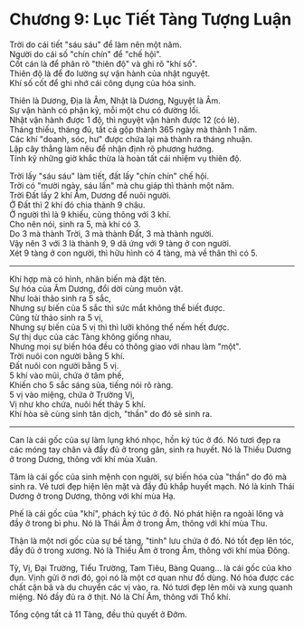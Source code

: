 # Chương 9: Lục Tiết Tàng Tượng Luận

Trời do cái tiết "sáu sáu" để làm nên một năm.  
Người do cái số "chín chín" để "chế hội".  
Cốt cán là để phân rõ "thiên độ" và ghi rõ "khí số".  
Thiên độ là để đo lường sự vận hành của nhật nguyệt.  
Khí số cốt để ghi nhớ cái công dụng của hóa sinh.

Thiên là Dương, Địa là Âm, Nhật là Dương, Nguyệt là Âm.  
Sự vận hành có phận kỷ, mỗi một chu có đường lối.  
Nhật vận hành được 1 độ, thì nguyệt vận hành được 12 (có lẻ).  
Tháng thiếu, tháng đủ, tất cả gộp thành 365 ngày mà thành 1 năm.  
Các khí "doanh, sóc, hư" được chứa lại mà thành ra tháng nhuận.  
Lập cây thẳng làm nêu để nhận định rõ phương hướng.  
Tính kỹ những giờ khắc thừa là hoàn tất cái nhiệm vụ thiên độ.

Trời lấy "sáu sáu" làm tiết, đất lấy "chín chín" chế hội.  
Trời có "mười ngày, sáu lần" mà chu giáp thì thành một năm.  
Trời Đất lấy 2 khí Âm, Dương để nuôi người.  
Ở Đất thì 2 khí đó chia thành 9 châu.  
Ở người thì là 9 khiếu, cùng thông với 3 khí.  
Cho nên nói, sinh ra 5, mà khí có 3.  
Do 3 mà thành Trời, 3 mà thành Đất, 3 mà thành người.  
Vậy nên 3 với 3 là thành 9, 9 dã ứng với 9 tàng ở con người.  
Xét 9 tàng ở con người, thì hữu hình có 4 tàng, mà về thân thì có 5.

***

Khí hợp mà có hình, nhân biến mà đặt tên.  
Sự hóa của Âm Dương, đổi dời cùng muôn vật.  
Như loài thảo sinh ra 5 sắc,  
Nhưng sự biến của 5 sắc thì sức mắt không thể biết được.  
Cũng từ thảo sinh ra 5 vị,  
Nhưng sự biến của 5 vị thì thì lưỡi không thể nếm hết được.  
Sự thị dục của các Tàng không giống nhau,  
Nhưng mọi sự biến hóa đều có thông giao với nhau làm "một".  
Trời nuôi con người bằng 5 khí.  
Đất nuôi con người bằng 5 vị.  
5 khí vào mũi, chứa ở tâm phế,  
Khiến cho 5 sắc sáng sủa, tiếng nói rõ ràng.  
5 vị vào miệng, chứa ở Trường Vị,  
Vị như kho chứa, nuôi hết thảy 5 khí.  
Khí hòa sẽ cùng sinh tân dịch, "thần" do đó sẽ sinh ra.

***

Can là cái gốc của sự làm lụng khó nhọc, hồn ký túc ở đó. Nó tươi đẹp ra các móng
tay chân và đầy đủ ở trong gân, sinh ra huyết. Nó là Thiếu Dương ở trong Dương,
thông với khí mùa Xuân.

Tâm là cái gốc của sinh mệnh con người, sự biến hóa của "thần" do đó mà sinh ra.
Vẻ tươi đẹp hiện lên mặt và đầy đủ khắp huyết mạch. Nó là kinh Thái Dương ở trong
Dương, thông với khí mùa Hạ.

Phế là cái gốc của "khí", phách ký túc ở đó. Nó phát hiện ra ngoài lông và đầy ở
trong bì phu. Nó là Thái Âm ở trong Âm, thông với khí mùa Thu.

Thận là một nơi gốc của sự bế tàng, "tinh" lưu chứa ở đó. Nó tốt đẹp lên tóc, đầy
đủ ở trong xương. Nó là Thiếu Âm ở trong Âm, thông với khí mùa Đông.

Tỳ, Vị, Đại Trường, Tiểu Trường, Tam Tiêu, Bàng Quang... là cái gốc của kho đụn.
Vịnh gửi ở nơi đó, gọi nó là một cơ quan như đồ dùng. Nó hóa được các chất cặn bã
và du chuyển các vị vào, ra. Nó tươi đẹp lên môi và xung quanh miệng. Nó đầy đủ
ra ở thịt. Nó là Chí Âm, thông với Thổ khí.

Tổng cộng tất cả 11 Tàng, đều thủ quyết ở Đởm.
